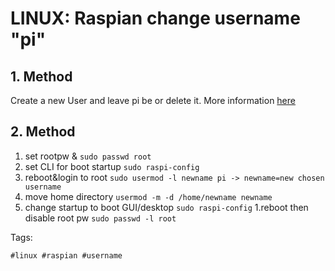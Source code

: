 # LINUX: Raspian change username "pi"

## 1. Method

Create a new User and leave pi be or delete it. More information [here]

## 2. Method
1. set rootpw &
`sudo passwd root`
1. set CLI for boot startup `sudo raspi-config`
1. reboot&login to root
`sudo usermod -l newname pi -> newname=new chosen username`
1. move home directory
`usermod -m -d /home/newname newname`
1. change startup to boot GUI/desktop
`sudo raspi-config`
1.reboot then disable root pw
`sudo passwd -l root`

Tags:

    #linux #raspian #username

[here]: <https://www.raspberrypi.org/documentation/linux/usage/users.md>
